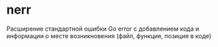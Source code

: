 # nerr
Расширение стандартной ошибки Go error с добавлением кода и информации о месте возникновения (файл, функция, позиция в коде)
